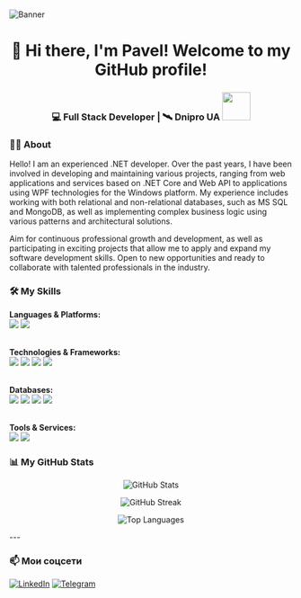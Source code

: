 <br clear="both">

![Banner](https://mir-s3-cdn-cf.behance.net/project_modules/max_1200/81bb4b165684019.640b6038d133e.gif)


###

<h1 align="center">👋 Hi there, I'm Pavel! Welcome to my GitHub profile! </h1>

###

<div align="center">
<h3>💻 Full Stack Developer | 🛰️ Dnipro UA <img src="https://media.giphy.com/media/WUlplcMpOCEmTGBtBW/giphy.gif" width="50"></h3>
</div>

<h3 align="left">👩‍💻  About</h3>

<p align="left">Hello! I am an experienced .NET developer.
Over the past years, I have been involved in developing and maintaining various projects, ranging from web applications and services based on .NET Core and Web API to applications using WPF technologies for the Windows platform. My experience includes working with both relational and non-relational databases, such as MS SQL and MongoDB, as well as implementing complex business logic using various patterns and architectural solutions.

Aim for continuous professional growth and development, as well as participating in exciting projects that allow me to apply and expand my software development skills. Open to new opportunities and ready to collaborate with talented professionals in the industry. </p>

###

<h3 align="left">🛠️ My Skills</h3>

<p align="left">
  <b>Languages & Platforms:</b><br>
  <img src="https://img.shields.io/badge/C%23-239120?style=flat-square&logo=c-sharp&logoColor=white"/>
  <img src="https://img.shields.io/badge/.NET_Core-512BD4?style=flat-square&logo=dotnet&logoColor=white"/>
  <br><br>
  
  <b>Technologies & Frameworks:</b><br>
  <img src="https://img.shields.io/badge/WPF-0C54C6?style=flat-square&logo=windows&logoColor=white"/>
  <img src="https://img.shields.io/badge/Web_API-512BD4?style=flat-square&logo=dotnet&logoColor=white"/>
  <img src="https://img.shields.io/badge/gRPC-0E5C9E?style=flat-square&logo=grpc&logoColor=white"/>
  <img src="https://img.shields.io/badge/DevExpress-FF6D00?style=flat-square"/>
  <br><br>

  <b>Databases:</b><br>
  <img src="https://img.shields.io/badge/PostgreSQL-336791?style=flat-square&logo=postgresql&logoColor=white"/>
  <img src="https://img.shields.io/badge/MS_SQL-CC2927?style=flat-square&logo=microsoftsqlserver&logoColor=white"/>
  <img src="https://img.shields.io/badge/MongoDB-47A248?style=flat-square&logo=mongodb&logoColor=white"/>
  <img src="https://img.shields.io/badge/ElasticSearch-005571?style=flat-square&logo=elasticsearch&logoColor=white"/>
  <br><br>

  <b>Tools & Services:</b><br>
  <img src="https://img.shields.io/badge/Hangfire-FF0000?style=flat-square"/>
  <img src="https://img.shields.io/badge/Minio-00ADEF?style=flat-square"/>
</p>

###

<h3 align="left">📊 My GitHub Stats</h3>

<p align="center">
  <img src="https://github-readme-stats.vercel.app/api?username=ТВОЙ_GITHUB_USERNAME&show_icons=true&theme=tokyonight" alt="GitHub Stats" />
</p>

<p align="center">
  <img src="https://github-readme-streak-stats.herokuapp.com/?user=ТВОЙ_GITHUB_USERNAME&theme=tokyonight" alt="GitHub Streak" />
</p>

<p align="center">
  <img src="https://github-readme-stats.vercel.app/api/top-langs/?username=ТВОЙ_GITHUB_USERNAME&layout=compact&theme=tokyonight" alt="Top Languages" />
</p>
---

### 📫 Мои соцсети
[![LinkedIn](https://img.shields.io/badge/LinkedIn-0A66C2?style=flat-square&logo=linkedin&logoColor=white)](https://linkedin.com/in/ТВОЙ_LINKEDIN)
[![Telegram](https://img.shields.io/badge/Telegram-26A5E4?style=flat-square&logo=telegram&logoColor=white)](https://t.me/ТВОЙ_TG)
